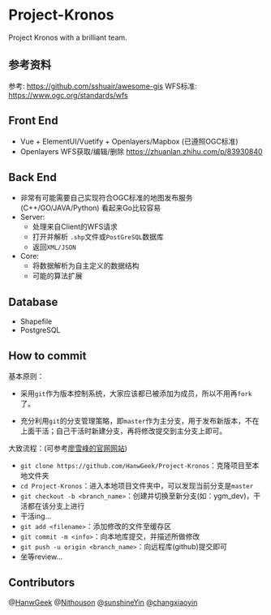 # Project-Kronos

Project Kronos with a brilliant team.

## 参考资料

参考: <https://github.com/sshuair/awesome-gis>
WFS标准: <https://www.ogc.org/standards/wfs>

## Front End

* Vue + ElementUI/Vuetify + Openlayers/Mapbox (已遵照OGC标准)
* Openlayers WFS获取/编辑/删除 <https://zhuanlan.zhihu.com/p/83930840>

## Back End

* 非常有可能需要自己实现符合OGC标准的地图发布服务 (C++/GO/JAVA/Python) 看起来Go比较容易
* Server: 
  * 处理来自Client的WFS请求
  * 打开并解析 `.shp`文件或`PostGreSQL`数据库
  * 返回`XML/JSON`
* Core:
  * 将数据解析为自主定义的数据结构
  * 可能的算法扩展

## Database

* Shapefile
* PostgreSQL

## How to commit

基本原则：

- 采用`git`作为版本控制系统，大家应该都已被添加为成员，所以不用再`fork`了。

- 充分利用`git`的分支管理策略，即`master`作为主分支，用于发布新版本，不在上面干活；自己干活时新建分支，再将修改提交到主分支上即可。

大致流程：(可参考[廖雪峰的官网网站](https://www.liaoxuefeng.com/wiki/896043488029600))

- `git clone https://github.com/HanwGeek/Project-Kronos`：克隆项目至本地文件夹
- `cd Project-Kronos`：进入本地项目文件夹中，可以发现当前分支是`master`
- `git checkout -b <branch_name>`：创建并切换至新分支(如：ygm_dev)，干活都在该分支上进行
- 干活ing...
- `git add <filename>`：添加修改的文件至缓存区
- `git commit -m <info>`：向本地库提交，并描述所做修改
- `git push -u origin <branch_name>`：向远程库(github)提交即可
- 坐等review...

## Contributors
@[HanwGeek](https://github.com/HanwGeek/) @[Nithouson](https://github.com/Nithouson) @[sunshineYin](https://github.com/sunshineYin) @[changxiaoyin](https://github.com/changxiaoyin/)


